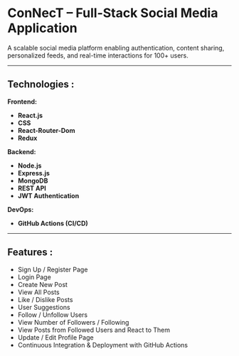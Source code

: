 # ConNecT – Full-Stack Social Media Application

A scalable social media platform enabling authentication, content sharing, personalized feeds, and real-time interactions for 100+ users.

---

## Technologies :

**Frontend:**

- **React.js**
- **CSS**
- **React-Router-Dom**
- **Redux**

**Backend:**

- **Node.js**
- **Express.js**
- **MongoDB**
- **REST API**
- **JWT Authentication**

**DevOps:**

- **GitHub Actions (CI/CD)**

---

## Features :

- Sign Up / Register Page  
- Login Page  
- Create New Post  
- View All Posts  
- Like / Dislike Posts  
- User Suggestions  
- Follow / Unfollow Users  
- View Number of Followers / Following  
- View Posts from Followed Users and React to Them  
- Update / Edit Profile Page  
- Continuous Integration & Deployment with GitHub Actions  
